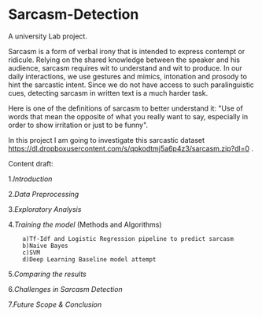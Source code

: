 # Sarcasm-Detection

A university Lab project. 

  Sarcasm is a form of verbal irony that is intended to express contempt or ridicule. Relying on the shared knowledge between the speaker and his audience, sarcasm requires wit to understand and wit to produce. In our daily interactions, we use gestures and mimics, intonation and prosody to hint the sarcastic intent. Since we do not have access to such paralinguistic cues, detecting sarcasm in written text is a much harder task.

Here is one of the definitions of sarcasm to better understand it: "Use of words that mean the opposite of what you really want to say, especially in order to show irritation or just to be funny". 

In this project I am going to investigate this sarcastic dataset https://dl.dropboxusercontent.com/s/qpkodtmj5a6p4z3/sarcasm.zip?dl=0  .


Content draft:

1.*Introduction* 

2.*Data Preprocessing* 

3.*Exploratory Analysis*
       
4.*Training the model* (Methods and Algorithms)

        a)Tf-Idf and Logistic Regression pipeline to predict sarcasm
        b)Naive Bayes
        c)SVM
        d)Deep Learning Baseline model attempt
        
5.*Comparing the results*       

6.*Challenges in Sarcasm Detection*

7.*Future Scope & Conclusion*
